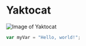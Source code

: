 # Yaktocat
![Image of Yaktocat](https://octodex.github.com/images/yaktocat.png)
``` javascript
var myVar = "Hello, world!";
```
